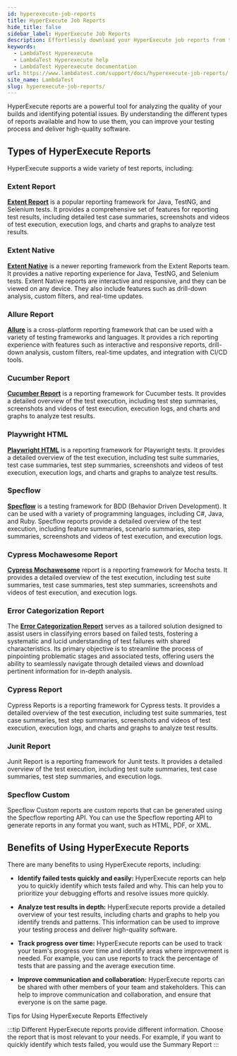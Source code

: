 ```yaml
---
id: hyperexecute-job-reports
title: HyperExecute Job Reports
hide_title: false
sidebar_label: HyperExecute Job Reports
description: Effortlessly download your HyperExecute job reports from the UI. Click the Report button on the top right-hand side of your tasks page. .
keywords:
  - LambdaTest Hyperexecute
  - LambdaTest Hyperexecute help
  - LambdaTest Hyperexecute documentation
url: https://www.lambdatest.com/support/docs/hyperexecute-job-reports/
site_name: LambdaTest
slug: hyperexecute-job-reports/
---
```


<script type="application/ld+json"
      dangerouslySetInnerHTML={{ __html: JSON.stringify({
       "@context": "https://schema.org",
        "@type": "BreadcrumbList",
        "itemListElement": [{
          "@type": "ListItem",
          "position": 1,
          "name": "Home",
          "item": "https://www.lambdatest.com"
        },{
          "@type": "ListItem",
          "position": 2,
          "name": "Support",
          "item": "https://www.lambdatest.com/support/docs/"
        },{
          "@type": "ListItem",
          "position": 3,
          "name": "HyperExecute Job Reports",
          "item": "https://www.lambdatest.com/support/docs/hyperexecute-job-reports/"
        }]
      })
    }}
></script>
HyperExecute reports are a powerful tool for analyzing the quality of your builds and identifying potential issues. By understanding the different types of reports available and how to use them, you can improve your testing process and deliver high-quality software.

## Types of HyperExecute Reports

HyperExecute supports a wide variety of test reports, including:

### Extent Report

[**Extent Report**](/support/docs/extent-report/) is a popular reporting framework for Java, TestNG, and Selenium tests. It provides a comprehensive set of features for reporting test results, including detailed test case summaries, screenshots and videos of test execution, execution logs, and charts and graphs to analyze test results.

### Extent Native

[**Extent Native**](/support/docs/native-extent-report/) is a newer reporting framework from the Extent Reports team. It provides a native reporting experience for Java, TestNG, and Selenium tests. Extent Native reports are interactive and responsive, and they can be viewed on any device. They also include features such as drill-down analysis, custom filters, and real-time updates.

### Allure Report

[**Allure**](/support/docs/allure-reports/) is a cross-platform reporting framework that can be used with a variety of testing frameworks and languages. It provides a rich reporting experience with features such as interactive and responsive reports, drill-down analysis, custom filters, real-time updates, and integration with CI/CD tools.

### Cucumber Report

[**Cucumber Report**](/support/docs/cucumber-report/) is a reporting framework for Cucumber tests. It provides a detailed overview of the test execution, including test step summaries, screenshots and videos of test execution, execution logs, and charts and graphs to analyze test results.

### Playwright HTML

[**Playwright HTML**](/support/docs/playwright-html-report/) is a reporting framework for Playwright tests. It provides a detailed overview of the test execution, including test suite summaries, test case summaries, test step summaries, screenshots and videos of test execution, execution logs, and charts and graphs to analyze test results.

### Specflow

[**Specflow**](/support/docs/specflow-report/) is a testing framework for BDD (Behavior Driven Development). It can be used with a variety of programming languages, including C#, Java, and Ruby. Specflow reports provide a detailed overview of the test execution, including feature summaries, scenario summaries, step summaries, screenshots and videos of test execution, and execution logs.

### Cypress Mochawesome Report

[**Cypress Mochawesome**](/support/docs/cypress-mochaawesome-report/) report is a reporting framework for Mocha tests. It provides a detailed overview of the test execution, including test suite summaries, test case summaries, test step summaries, screenshots and videos of test execution, and execution logs.

### Error Categorization Report

The [**Error Categorization Report**](/support/docs/error-categorization-report/) serves as a tailored solution designed to assist users in classifying errors based on failed tests, fostering a systematic and lucid understanding of test failures with shared characteristics. Its primary objective is to streamline the process of pinpointing problematic stages and associated tests, offering users the ability to seamlessly navigate through detailed views and download pertinent information for in-depth analysis.

### Cypress Report

Cypress Reports is a reporting framework for Cypress tests. It provides a detailed overview of the test execution, including test suite summaries, test case summaries, test step summaries, screenshots and videos of test execution, execution logs, and charts and graphs to analyze test results.

### Junit Report

Junit Report is a reporting framework for Junit tests. It provides a detailed overview of the test execution, including test suite summaries, test case summaries, test step summaries, and execution logs.

### Specflow Custom

Specflow Custom reports are custom reports that can be generated using the Specflow reporting API. You can use the Specflow reporting API to generate reports in any format you want, such as HTML, PDF, or XML.

## Benefits of Using HyperExecute Reports

There are many benefits to using HyperExecute reports, including:

- **Identify failed tests quickly and easily:** HyperExecute reports can help you to quickly identify which tests failed and why. This can help you to prioritize your debugging efforts and resolve issues more quickly.

- **Analyze test results in depth:** HyperExecute reports provide a detailed overview of your test results, including charts and graphs to help you identify trends and patterns. This information can be used to improve your testing process and deliver high-quality software.

- **Track progress over time:** HyperExecute reports can be used to track your team's progress over time and identify areas where improvement is needed. For example, you can use reports to track the percentage of tests that are passing and the average execution time.

- **Improve communication and collaboration:** HyperExecute reports can be shared with other members of your team and stakeholders. This can help to improve communication and collaboration, and ensure that everyone is on the same page.

Tips for Using HyperExecute Reports Effectively

:::tip
Different HyperExecute reports provide different information. Choose the report that is most relevant to your needs. For example, if you want to quickly identify which tests failed, you would use the Summary Report
:::